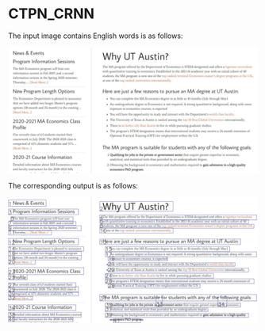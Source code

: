# CTPN_CRNN

The input image contains English words is as follows:

![Image](https://github.com/mliw/CTPN_CRNN/blob/master/asset/big_econ/original.jpg)

The corresponding output is as follows:

![Image](https://github.com/mliw/CTPN_CRNN/blob/master/asset/big_econ/detection.jpg)
